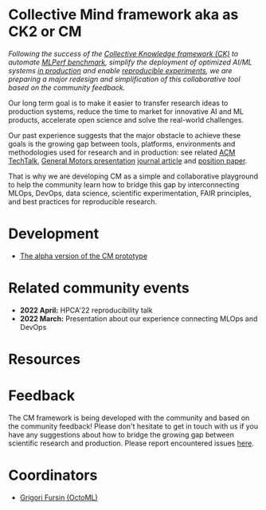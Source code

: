 # Collective Mind framework aka as CK2 or CM

*Following the success of the [Collective Knowledge framework (CK)](https://github.com/mlcommons/ck)
to automate [MLPerf benchmark](https://github.com/mlcommons/ck/tree/master/docs/mlperf-automation), 
simplify the deployment of optimized AI/ML systems [in production](https://cKnowledge.org/partners.html)
and enable [reproducible experiments](https://cTuning.org/ae), 
we are preparing a major redesign and simplification of this collaborative tool based on the community feedback.*

Our long term goal is to make it easier to transfer research ideas to production systems,
reduce the time to market for innovative AI and ML products,
accelerate open science and solve the real-world challenges.

Our past experience suggests that the major obstacle to achieve these goals 
is the growing gap between tools, platforms, environments 
and methodologies used for research and in production: 
see related [ACM TechTalk]( https://www.youtube.com/watch?v=7zpeIVwICa4 ),
[General Motors presentation]( https://www.youtube.com/watch?v=1ldgVZ64hEI )
[journal article]( https://arxiv.org/pdf/2011.01149.pdf ) 
and [position paper]( https://arxiv.org/pdf/2006.07161.pdf ).

That is why we are developing CM as a simple and collaborative playground 
to help the community learn how to bridge this gap by interconnecting MLOps, DevOps, data science, 
scientific experimentation, FAIR principles, and best practices for reproducible research.

# Development

* [The alpha version of the CM prototype](https://github.com/octoml/cm/tree/mvp)


# Related community events

* **2022 April:** HPCA'22 reproducibility talk
* **2022 March:** Presentation about our experience connecting MLOps and DevOps



# Resources



# Feedback

The CM framework is being developed with the community and based on the community feedback! 
Please don't hesitate to get in touch with us if you have any suggestions about how to
bridge the growing gap between scientific research and production.
Please report encountered issues [here](https://github.com/octoml/cm/issues).

# Coordinators

* [Grigori Fursin (OctoML)](https://cKnowledge.io/@gfursin)
